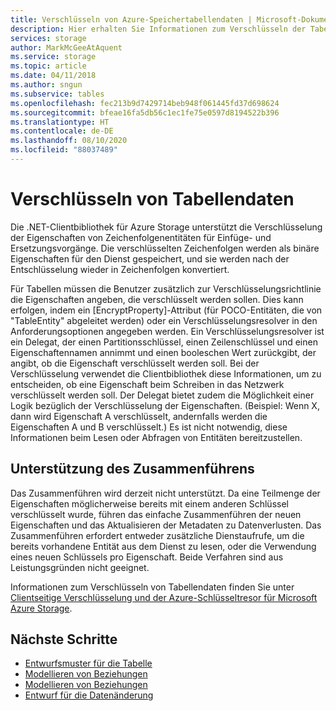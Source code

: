 ```yaml
---
title: Verschlüsseln von Azure-Speichertabellendaten | Microsoft-Dokumentation
description: Hier erhalten Sie Informationen zum Verschlüsseln der Tabellendaten im Azure-Speicher. Die .NET-Clientbibliothek für Azure Storage ermöglicht Ihnen das Verschlüsseln von Zeichenfolgenentitäten für Einfüge- und Ersetzungsvorgänge.
services: storage
author: MarkMcGeeAtAquent
ms.service: storage
ms.topic: article
ms.date: 04/11/2018
ms.author: sngun
ms.subservice: tables
ms.openlocfilehash: fec213b9d7429714beb948f061445fd37d698624
ms.sourcegitcommit: bfeae16fa5db56c1ec1fe75e0597d8194522b396
ms.translationtype: HT
ms.contentlocale: de-DE
ms.lasthandoff: 08/10/2020
ms.locfileid: "88037489"
---
```

# <a name="encrypt-table-data"></a>Verschlüsseln von Tabellendaten
Die .NET-Clientbibliothek für Azure Storage unterstützt die Verschlüsselung der Eigenschaften von Zeichenfolgenentitäten für Einfüge- und Ersetzungsvorgänge. Die verschlüsselten Zeichenfolgen werden als binäre Eigenschaften für den Dienst gespeichert, und sie werden nach der Entschlüsselung wieder in Zeichenfolgen konvertiert.    

Für Tabellen müssen die Benutzer zusätzlich zur Verschlüsselungsrichtlinie die Eigenschaften angeben, die verschlüsselt werden sollen. Dies kann erfolgen, indem ein [EncryptProperty]-Attribut (für POCO-Entitäten, die von "TableEntity" abgeleitet werden) oder ein Verschlüsselungsresolver in den Anforderungsoptionen angegeben werden. Ein Verschlüsselungsresolver ist ein Delegat, der einen Partitionsschlüssel, einen Zeilenschlüssel und einen Eigenschaftennamen annimmt und einen booleschen Wert zurückgibt, der angibt, ob die Eigenschaft verschlüsselt werden soll. Bei der Verschlüsselung verwendet die Clientbibliothek diese Informationen, um zu entscheiden, ob eine Eigenschaft beim Schreiben in das Netzwerk verschlüsselt werden soll. Der Delegat bietet zudem die Möglichkeit einer Logik bezüglich der Verschlüsselung der Eigenschaften. (Beispiel: Wenn X, dann wird Eigenschaft A verschlüsselt, andernfalls werden die Eigenschaften A und B verschlüsselt.) Es ist nicht notwendig, diese Informationen beim Lesen oder Abfragen von Entitäten bereitzustellen.

## <a name="merge-support"></a>Unterstützung des Zusammenführens

Das Zusammenführen wird derzeit nicht unterstützt. Da eine Teilmenge der Eigenschaften möglicherweise bereits mit einem anderen Schlüssel verschlüsselt wurde, führen das einfache Zusammenführen der neuen Eigenschaften und das Aktualisieren der Metadaten zu Datenverlusten. Das Zusammenführen erfordert entweder zusätzliche Dienstaufrufe, um die bereits vorhandene Entität aus dem Dienst zu lesen, oder die Verwendung eines neuen Schlüssels pro Eigenschaft. Beide Verfahren sind aus Leistungsgründen nicht geeignet.     

Informationen zum Verschlüsseln von Tabellendaten finden Sie unter [Clientseitige Verschlüsselung und der Azure-Schlüsseltresor für Microsoft Azure Storage](../common/storage-client-side-encryption.md).  

## <a name="next-steps"></a>Nächste Schritte

- [Entwurfsmuster für die Tabelle](table-storage-design-patterns.md)
- [Modellieren von Beziehungen](table-storage-design-modeling.md)
- [Modellieren von Beziehungen](table-storage-design-modeling.md)
- [Entwurf für die Datenänderung](table-storage-design-for-modification.md)
